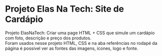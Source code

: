# Projeto Elas Na Tech: Site de Cardápio
Projeto ElasNaTech: Criar uma page HTML + CSS que simule um cardápio com foto, descrição e preço dos produtos.  
Foram usados nesse projeto HTML, CSS e na aba referências no rodapé da página é possível ver as fontes das imagens, ícones, logo e fonte. 
